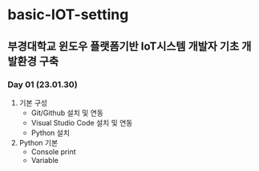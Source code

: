 # basic-IOT-setting
부경대학교 윈도우 플랫폼기반 IoT시스템 개발자 기초 개발환경 구축
------

### Day 01 (23.01.30)
1. 기본 구성
    - Git/Github 설치 및 연동
    - Visual Studio Code 설치 및 연동
    - Python 설치
2. Python 기본
    - Console print
    - Variable